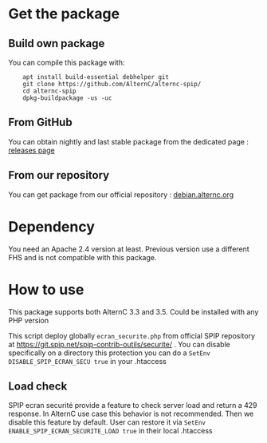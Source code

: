 # Get the package #

## Build own package ##

You can compile this package with:

```
    apt install build-essential debhelper git
    git clone https://github.com/AlternC/alternc-spip/
    cd alternc-spip
    dpkg-buildpackage -us -uc
```

## From GitHub ##

You can obtain nightly and last stable package from the dedicated page : [releases page](https://github.com/AlternC/alternc-spip/releases)

## From our repository ##

You can get package from our official repository : [debian.alternc.org](https://debian.alternc.org/)

# Dependency #

You need an Apache 2.4 version at least. Previous version use a different FHS and is not compatible with this package.

# How to use #

This package supports both AlternC 3.3 and 3.5. Could be installed with any PHP version

This script deploy globally ```ecran_securite.php``` from official SPIP repository at https://git.spip.net/spip-contrib-outils/securite/ .
You can disable specifically on a directory this protection you can do a ```SetEnv  DISABLE_SPIP_ECRAN_SECU true``` in your .htaccess

## Load check ##

SPIP ecran securité provide a feature to check server load and return a 429 response. In AlternC use case this behavior is not recommended. Then we disable this feature by default.
User can restore it via ```SetEnv  ENABLE_SPIP_ECRAN_SECURITE_LOAD true``` in their local .htaccess

